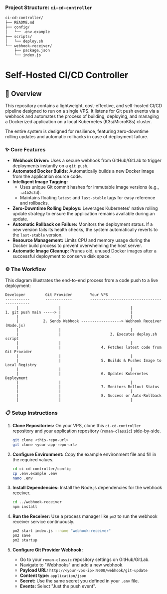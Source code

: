 ### Project Structure: `ci-cd-controller`
```txt
ci-cd-controller/
├── README.md
├── config/
│   └── .env.example
├── scripts/
│   └── deploy.sh
└── webhook-receiver/
    ├── package.json
    └── index.js
```

# Self-Hosted CI/CD Controller

## 🚀 Overview

This repository contains a lightweight, cost-effective, and self-hosted CI/CD pipeline designed to run on a single VPS. It listens for Git push events via a webhook and automates the process of building, deploying, and managing a Dockerized application on a local Kubernetes (K3s/MicroK8s) cluster.

The entire system is designed for resilience, featuring zero-downtime rolling updates and automatic rollbacks in case of deployment failure.

### ✨ Core Features

*   **Webhook Driven:** Uses a secure webhook from GitHub/GitLab to trigger deployments instantly on a `git push`.
*   **Automated Docker Builds:** Automatically builds a new Docker image from the application source code.
*   **Intelligent Image Tagging:**
    *   Uses unique Git commit hashes for immutable image versions (e.g., `:a1b2c3d`).
    *   Maintains floating `latest` and `last-stable` tags for easy reference and rollbacks.
*   **Zero-Downtime Rolling Deploys:** Leverages Kubernetes' native rolling update strategy to ensure the application remains available during an update.
*   **Automatic Rollback on Failure:** Monitors the deployment status. If a new version fails its health checks, the system automatically reverts to the `last-stable` version.
*   **Resource Management:** Limits CPU and memory usage during the Docker build process to prevent overwhelming the host server.
*   **Automatic Image Cleanup:** Prunes old, unused Docker images after a successful deployment to conserve disk space.

### ⚙️ The Workflow

This diagram illustrates the end-to-end process from a code push to a live deployment:

```
Developer         Git Provider        Your VPS
-----------       ------------        -------------------------------------------
     |                  |                               |
1. git push main -----> |                               |
     |                  |                               |
     |           2. Sends Webhook ------------------> Webhook Receiver (Node.js)
     |                  |                               |
     |                  |                      3. Executes deploy.sh script
     |                  |                               |
     |                  |                  4. Fetches latest code from Git Provider
     |                  |                               |
     |                  |                  5. Builds & Pushes Image to Local Registry
     |                  |                               |
     |                  |                  6. Updates Kubernetes Deployment
     |                  |                               |
     |                  |                  7. Monitors Rollout Status
     |                  |                               |
     |                  |                  8. Success or Auto-Rollback
     |                  |                               |
```

### 📋 Setup Instructions

1.  **Clone Repositories:** On your VPS, clone this `ci-cd-controller` repository and your application repository (`roman-classic`) side-by-side.

    ```bash
    git clone <this-repo-url>
    git clone <your-app-repo-url>
    ```

2.  **Configure Environment:** Copy the example environment file and fill in the required values.

    ```bash
    cd ci-cd-controller/config
    cp .env.example .env
    nano .env
    ```

3.  **Install Dependencies:** Install the Node.js dependencies for the webhook receiver.

    ```bash
    cd ../webhook-receiver
    npm install
    ```

4.  **Run the Receiver:** Use a process manager like `pm2` to run the webhook receiver service continuously.

    ```bash
    pm2 start index.js --name "webhook-receiver"
    pm2 save
    pm2 startup
    ```

5.  **Configure Git Provider Webhook:**
    *   Go to your `roman-classic` repository settings on GitHub/GitLab.
    *   Navigate to "Webhooks" and add a new webhook.
    *   **Payload URL:** `http://<your-vps-ip>:9000/webhook/git-update`
    *   **Content type:** `application/json`
    *   **Secret:** Use the same secret you defined in your `.env` file.
    *   **Events:** Select "Just the push event".